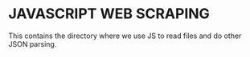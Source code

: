 # JAVASCRIPT WEB SCRAPING

This contains the directory where we use
JS to read files and do other JSON parsing.
